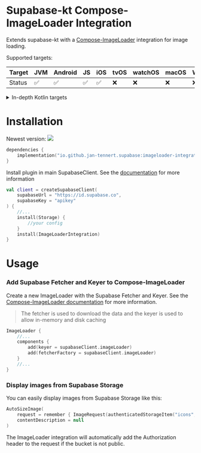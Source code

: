 # Supabase-kt Compose-ImageLoader Integration

Extends supabase-kt with a [Compose-ImageLoader](https://github.com/qdsfdhvh/compose-imageloader) integration for image loading.

Supported targets:

| Target | **JVM** | **Android** | **JS** | **iOS** | **tvOS** | **watchOS** | **macOS** | **Windows** | **Linux** |
|--------|---------|-------------|--------|---------|----------|-------------|-----------|-------------|-----------|
| Status | ✅       | ✅           | ✅      | ✅       | ❌        | ❌           | ❌         | ❌           | ❌         |

<details>

<summary>In-depth Kotlin targets</summary>

**iOS:** iosArm64, iosSimulatorArm64, iosX64

**JS**: Browser, NodeJS

**tvOS**: tvosArm64, tvosX64, tvosSimulatorArm64

**watchOS**: watchosArm64, watchosX64, watchosSimulatorArm64

**MacOS**: macosX64, macosArm64

**Windows**: mingwX64

**Linux**: linuxX64

</details>

# Installation

Newest version: [![](https://img.shields.io/github/release/supabase-community/supabase-kt?label=)](https://github.com/supabase-community/supabase-kt/releases)

```kotlin
dependencies {
    implementation("io.github.jan-tennert.supabase:imageloader-integration:VERSION")
}
```

Install plugin in main SupabaseClient. See the [documentation](https://supabase.com/docs/reference/kotlin/initializing) for more information
```kotlin
val client = createSupabaseClient(
    supabaseUrl = "https://id.supabase.co",
    supabaseKey = "apikey"
) {
    //...
    install(Storage) {
        //your config
    }
    install(ImageLoaderIntegration)
}
```

# Usage

### Add Supabase Fetcher and Keyer to Compose-ImageLoader

Create a new ImageLoader with the Supabase Fetcher and Keyer. See the [Compose-ImageLoader documentation](https://github.com/qdsfdhvh/compose-imageloader) for more information.

> The fetcher is used to download the data and the keyer is used to allow in-memory and disk caching

```kotlin
ImageLoader {
    //...
    components {
        add(keyer = supabaseClient.imageLoader)
        add(fetcherFactory = supabaseClient.imageLoader)
    }
    //...
}
```

### Display images from Supabase Storage

You can easily display images from Supabase Storage like this:

```kotlin
AutoSizeImage(
    request = remember { ImageRequest(authenticatedStorageItem("icons", "user.png")) },
    contentDescription = null
)
```

The ImageLoader integration will automatically add the Authorization header to the request if the bucket is not public.